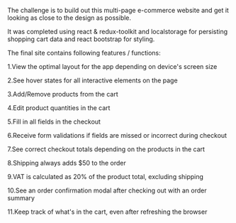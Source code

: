 The challenge is to build out this multi-page e-commerce website and get it looking as close to the design as possible.

It was completed using react & redux-toolkit and localstorage for persisting shopping cart data and react bootstrap for styling.

The final site contains following features / functions:

1.View the optimal layout for the app depending on device's screen size

2.See hover states for all interactive elements on the page

3.Add/Remove products from the cart

4.Edit product quantities in the cart

5.Fill in all fields in the checkout

6.Receive form validations if fields are missed or incorrect during checkout

7.See correct checkout totals depending on the products in the cart

8.Shipping always adds $50 to the order

9.VAT is calculated as 20% of the product total, excluding shipping

10.See an order confirmation modal after checking out with an order summary

11.Keep track of what's in the cart, even after refreshing the browser
